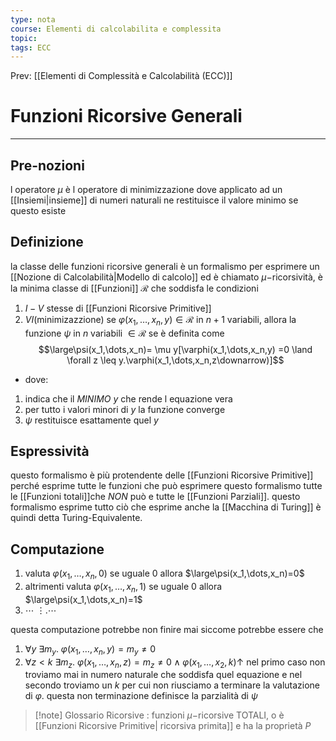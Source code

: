 ```yaml
---
type: nota
course: Elementi di calcolabilita e complessita
topic: 
tags: ECC
---
```


Prev: [[Elementi di Complessità e Calcolabilità (ECC)]]

# Funzioni Ricorsive Generali
---
## Pre-nozioni
l operatore $\mu$ è l operatore di minimizzazione dove applicato ad un [[Insiemi|insieme]] di numeri naturali ne restituisce il valore minimo se questo esiste

## Definizione
la classe delle funzioni ricorsive generali è un formalismo per esprimere un [[Nozione di Calcolabilità|Modello di calcolo]] ed è chiamato $\mu-$ricorsività, è la minima classe di [[Funzioni]] $\mathcal{R}$ che soddisfa le condizioni
1. $I-V$ stesse di [[Funzioni Ricorsive Primitive]]
2. $VI \text{(minimizazzione)}$ se $\varphi(x_1,\dots,x_n,y) \in \mathcal{R}$ in $n+1$ variabili, allora la funzione $\psi$ in $n$ variabili $\in \mathcal{R}$ se è definita come
$$\large\psi(x_1,\dots,x_n)= \mu y[\varphi(x_1,\dots,x_n,y) =0 \land \forall z \leq y.\varphi(x_1,\dots,x_n,z\downarrow)]$$
- dove:
1. indica che il _MINIMO_ $y$ che rende l equazione vera
2. per tutto i valori minori di $y$ la funzione converge
3. $\psi$  restituisce esattamente quel $y$

## Espressività
questo formalismo è più protendente delle [[Funzioni Ricorsive Primitive]] perché esprime tutte le funzioni che può esprimere questo formalismo tutte le [[Funzioni totali]]che _NON_ può e tutte le [[Funzioni Parziali]]. questo formalismo esprime tutto ciò che esprime anche la [[Macchina di Turing]] è quindi detta Turing-Equivalente.


## Computazione
1. valuta $\varphi(x_1,\dots,x_n,0)$ se uguale $0$ allora $\large\psi(x_1,\dots,x_n)=0$
2. altrimenti valuta $\varphi(x_1,\dots,x_n,1)$ se uguale $0$ allora $\large\psi(x_1,\dots,x_n)=1$
3.  $\cdots$
 $\vdots. \cdots$

questa computazione potrebbe non finire mai siccome potrebbe essere che 
1. $\forall y \ \exists m_y .\  \varphi(x_1,\dots,x_n,y) =m_y \not=0$
2. $\forall z<k \ \exists m_z .\  \varphi(x_1,\dots,x_n,z) =m_z\not=0 \land\varphi(x_1,\dots,x_2,k)\uparrow$
nel primo caso non troviamo mai in numero naturale che soddisfa quel equazione e nel secondo troviamo un $k$  per cui non riusciamo a terminare la valutazione di $\varphi$. questa non terminazione definisce la parzialità di $\psi$ 


>[!note] Glossario
>Ricorsive : funzioni $\mu-$ricorsive TOTALI, o è [[Funzioni Ricorsive Primitive| ricorsiva primita]] e ha la proprietà $P$

